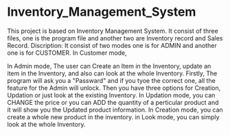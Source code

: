# Inventory_Management_System
This project is based on Inventory Management System.
It consist of three files, one is the program file and another two are Inventory record and Sales Record. 
Discription:
It consist of two modes
one is for ADMIN and another one is for CUSTOMER.
In Customer mode, 

In Admin mode, The user can Create an Item in the Inventory, update an item in the Inventory, and also can look at the whole Inventory.
Firstly, The program will ask you a "Passward" and if you tyoe the correct one, all the feature for the Admin will unlock.
Then you have three options for Creation, Updation or just look at the existing Inventory.
In Updation mode, you can CHANGE the price or you can ADD the quantity of a perticular product and it will show you the Updated product information.
In Creation mode, you can create a whole new product in the inventory.
in Look mode, you can simply look at the whole Inventory.
